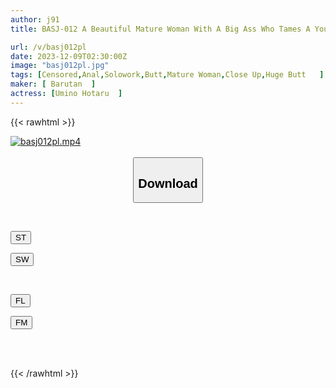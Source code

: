```yaml
---
author: j91
title: BASJ-012 A Beautiful Mature Woman With A Big Ass Who Tames A Younger Masochist Man By Licking Her Ripe Anus Hotaru Kaino

url: /v/basj012pl
date: 2023-12-09T02:30:00Z
image: "basj012pl.jpg"
tags: [Censored,Anal,Solowork,Butt,Mature Woman,Close Up,Huge Butt	 ]
maker: [ Barutan  ]
actress: [Umino Hotaru  ]
---
```



{{< rawhtml >}}

<div class="video" data-videoid="mOLqvbQZ1kib3qm">
    <a href="javascript:;">
        <img src="/v/basj012pl/basj012pl.jpg" width="WIDTH" height="HEIGHT" alt="basj012pl.mp4" loading="lazy">
    </a>
</div>

<script type="text/javascript" src="https://j91.asia/asset/on-demand-st.js"></script>

<br>
  <link rel="stylesheet" href="https://j91.asia/asset/bs5.css">
  
  <center>
  <button class="btn btn-primary" type="button" data-bs-toggle="collapse" data-bs-target=".multi-collapse" aria-expanded="false" aria-controls="multiCollapseExample1 multiCollapseExample2"><h2>Download</h2></button></center>
</p>
<div class="row">
  <div class="col">
    <div class="collapse multi-collapse" id="multiCollapseExample1">
      <div class="card card-body">
	      	      <br>
<div class="buttons">  
<p><a href="https://streamtape.to/v/mOLqvbQZ1kib3qm" target="_blank"><button class="btn-hover color-3"><i class="fa fa-download"></i> ST</button></a></p>
<p><a href="https://flaswish.com/54ew45kxk2pm" target="_blank"><button class="btn-hover color-2"><i class="fa fa-download"></i> SW</button></a></p></div>
    </div>
  </div>
</div>
  <div class="col">
    <div class="collapse multi-collapse" id="multiCollapseExample2">
      <div class="card card-body">
	      <br>
<div class="buttons">
<p><a href="javascript:;" target="_blank"><button class="btn-hover color-9"><i class="fa fa-download"></i> FL</button></a></p>
<p><a href="javascript:;" target="_blank"><button class="btn-hover color-8"><i class="fa fa-download"></i> FM</button></a></p></div>
<br><br>
      </div>
    </div>
  </div>
</div>

{{< /rawhtml >}}